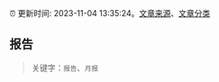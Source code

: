 :alarm_clock: 更新时间: 2023-11-04 13:35:24。[文章来源](/README.md)、[文章分类](/TAGS.md)

## 报告


> 关键字：`报告`、`月报`



